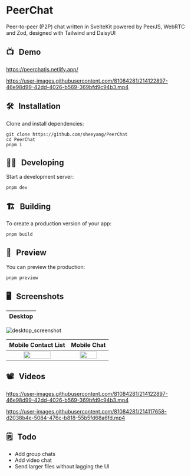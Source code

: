 # PeerChat

Peer-to-peer (P2P) chat written in SvelteKit powered by PeerJS, WebRTC and Zod, designed with Tailwind and DaisyUI

## 📺 &thinsp; Demo
https://peerchatjs.netlify.app/

https://user-images.githubusercontent.com/81084281/214122897-46e98d99-42dd-4026-b569-369bfd9c94b3.mp4

## 🛠 &thinsp; Installation

Clone and install dependencies:

```
git clone https://github.com/sheeyang/PeerChat
cd PeerChat
pnpm i
```

## 👨‍💻 &thinsp; Developing

Start a development server:

```
pnpm dev
```

## 🏗 &thinsp; Building

To create a production version of your app:

```bash
pnpm build
```

## 👀 &thinsp; Preview

You can preview the production:

```
pnpm preview
```

## 🖥 &thinsp; Screenshots
Desktop                    |
:-------------------------:|
![desktop_screenshot](https://user-images.githubusercontent.com/81084281/214114185-4dc0b2e3-d28e-4f9c-ab78-3f5187b27117.png)

Mobile Contact List        |  Mobile Chat
:-------------------------:|:-------------------------:
<img src="https://user-images.githubusercontent.com/81084281/214114120-9be90894-a094-4475-bb38-94196f1c6fb9.png" width="70%"> | <img src="https://user-images.githubusercontent.com/81084281/214114162-7c95439d-4475-400c-ab24-fdacd90c9f9d.png" width="70%">

## 📽 &thinsp; Videos

https://user-images.githubusercontent.com/81084281/214122897-46e98d99-42dd-4026-b569-369bfd9c94b3.mp4

https://user-images.githubusercontent.com/81084281/214117658-d2038b4e-5084-476c-b818-55b5fd68a6fd.mp4

## 🗒 &thinsp; Todo
- Add group chats
- Add video chat
- Send larger files without lagging the UI